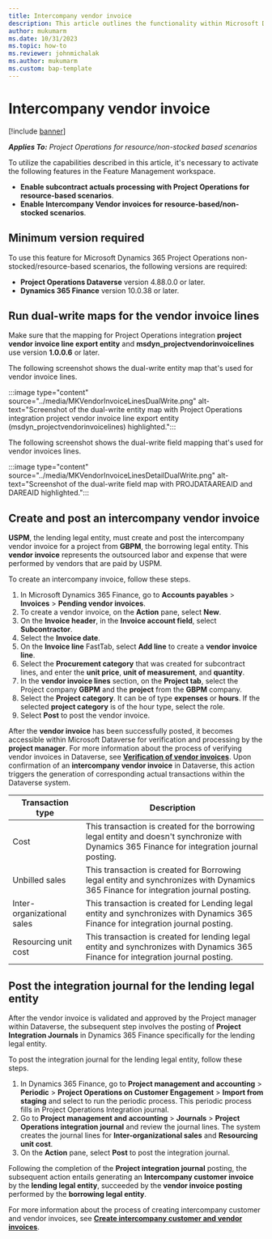 ```yaml
---
title: Intercompany vendor invoice
description: This article outlines the functionality within Microsoft Dynamics 365 Project Operations that enables the intercompany vendor invoices for Project operations resource based/non-stock scenarios.
author: mukumarm
ms.date: 10/31/2023
ms.topic: how-to
ms.reviewer: johnmichalak 
ms.author: mukumarm
ms.custom: bap-template
---
```


# Intercompany vendor invoice

[!include [banner](../../includes/dataverse-preview.md)]

_**Applies To:** Project Operations for resource/non-stocked based scenarios_

To utilize the capabilities described in this article, it's necessary to activate the following features in the Feature Management workspace.

-  **Enable subcontract actuals processing with Project Operations for resource-based scenarios**.
-  **Enable Intercompany Vendor invoices for resource-based/non-stocked scenarios**.

## Minimum version required

To use this feature for Microsoft Dynamics 365 Project Operations non-stocked/resource-based scenarios, the following versions are required:

- **Project Operations Dataverse** version 4.88.0.0 or later.
- **Dynamics 365 Finance** version 10.0.38 or later.

## Run dual-write maps for the vendor invoice lines

Make sure that the mapping for Project Operations integration **project vendor invoice line export entity** and **msdyn_projectvendorinvoicelines** use version **1.0.0.6** or later.

The following screenshot shows the dual-write entity map that's used for vendor invoice lines.

:::image type="content" source="../media/MKVendorInvoiceLinesDualWrite.png" alt-text="Screenshot of the dual-write entity map with Project Operations integration project vendor invoice line export entity (msdyn_projectvendorinvoicelines) highlighted."::: 

The following screenshot shows the dual-write field mapping that's used for vendor invoices lines.

:::image type="content" source="../media/MKVendorInvoiceLinesDetailDualWrite.png" alt-text="Screenshot of the dual-write field map with PROJDATAAREAID and DAREAID highlighted."::: 


## Create and post an intercompany vendor invoice

**USPM**, the lending legal entity, must create and post the intercompany vendor invoice for a project from **GBPM**, the borrowing legal entity. 
This **vendor invoice** represents the outsourced labor and expense that were performed by vendors that are paid by USPM.

To create an intercompany invoice, follow these steps.

1. In Microsoft Dynamics 365 Finance, go to **Accounts payables** > **Invoices** > **Pending vendor invoices**.
1. To create a vendor invoice, on the **Action** pane, select **New**.
1. On the **Invoice header**, in the **Invoice account field**, select **Subcontractor**.
1. Select the **Invoice date**.
1. On the **Invoice line** FastTab, select **Add line** to create a **vendor invoice line**.
1. Select the **Procurement category** that was created for subcontract lines, and enter the **unit price**, **unit of measurement**, and **quantity**.
1. In the **vendor invoice lines** section, on the **Project tab**, select the Project company **GBPM** and the **project** from the **GBPM** company.
1. Select the **Project category**. It can be of type **expenses** or **hours**. If the selected **project category** is of the hour type, select the role.
1. Select **Post** to post the vendor invoice.

After the **vendor invoice** has been successfully posted, it becomes accessible within Microsoft Dataverse for verification and processing by the **project manager**. For more information about the process of verifying vendor invoices in Dataverse, see **[Verification of vendor invoices](VI-Verification.md)**. Upon confirmation of an **intercompany vendor invoice** in Dataverse, this action triggers the generation of corresponding actual transactions within the Dataverse system.

| Transaction type  | Description | 
| ------------- | ------------- |
| Cost  | This transaction is created for the borrowing legal entity and doesn't synchronize with Dynamics 365 Finance for integration journal posting.  |
| Unbilled sales  | This transaction is created for Borrowing legal entity and synchronizes with Dynamics 365 Finance for integration journal posting.  |
| Inter-organizational sales | This transaction is created for Lending legal entity and synchronizes with Dynamics 365 Finance for integration journal posting.         |
| Resourcing unit cost | This transaction is created for lending legal entity and synchronizes with Dynamics 365 Finance for integration journal posting.          |

## Post the integration journal for the lending legal entity

After the vendor invoice is validated and approved by the Project manager within Dataverse, the subsequent step involves the posting of **Project Integration Journals** in Dynamics 365 Finance specifically for the lending legal entity.

To post the integration journal for the lending legal entity, follow these steps.

1. In Dynamics 365 Finance, go to **Project management and accounting** > **Periodic** > **Project Operations on Customer Engagement** > **Import from staging** and select to run the periodic process. This periodic process fills in Project Operations Integration journal.
1. Go to **Project management and accounting** > **Journals** > **Project Operations integration journal** and review the journal lines. The system creates the journal lines for **Inter-organizational sales** and **Resourcing unit cost**.
1. On the **Action** pane, select **Post** to post the integration journal.

Following the completion of the **Project integration journal** posting, the subsequent action entails generating an **Intercompany customer invoice** by the **lending legal entity**, succeeded by the **vendor invoice posting** performed by the **borrowing legal entity**.

For more information about the process of creating intercompany customer and vendor invoices, see **[Create intercompany customer and vendor invoices](../../project-accounting/create-intercompany-customer-vendor-invoices.md)**.

